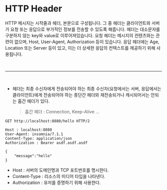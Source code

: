 # HTTP Header

HTTP 메시지는 시작줄과 헤더, 본문으로 구성됩니다. 그 중 헤더는 클라이언트와 서버가 요청 또는 응답으로 부가적인 정보를 전송할 수 있도록 해줍니다. 헤더는 대소문자를 구분하지 않는 key와 value로 이루어져있습니다. 요청 헤더는 메시지의 컨텐츠와는 관련이 없으며, Host, User-Agent, Authorization 등이 있습니다. 응답 헤더에는 Age, Location 또는 Server 등이 있고, 이는 더 상세한 응답의 컨텍스트를 제공하기 위해 사용됩니다.

<br>

____

<br>

+ 헤더는 최종 수신자에게 전송되어야 하는 최종 수신자(요청에서는 서버, 응답에서는 클라이언트)에게 전송되어야 하는 종단간 헤더와 재전송되거나 캐시되어서는 안되는 홉간 헤더가 있다.

  > 홉간 헤더 : Connection, Keep-Alive ...

```http
GET http://localhost:8080/hello HTTP/2 

Host : localhost:8080 
User-Agent: insomnia/7.1.1
Content-Type: application/json
Authorization : Bearer asdf.asdf.asdf

{
	"message":"hello"
}
```

+ Host : 서버의 도메인명과 TCP 포트번호를 명시한다.
+ Content-Type : 리소스의 미디어 타입을 나타낸다.
+ Authorization : 유저를 증명하기 위해 사용한다.

